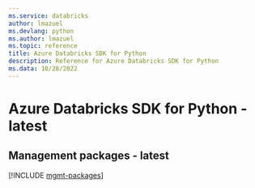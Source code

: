 ```yaml
---
ms.service: databricks
author: lmazuel
ms.devlang: python
ms.author: lmazuel
ms.topic: reference
title: Azure Databricks SDK for Python
description: Reference for Azure Databricks SDK for Python
ms.data: 10/28/2022
---
```

# Azure Databricks SDK for Python - latest

## Management packages - latest
[!INCLUDE [mgmt-packages](databricks-mgmt-index.md)]